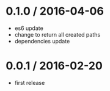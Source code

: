0.1.0 / 2016-04-06
==================
  * es6 update
  * change to return all created paths
  * dependencies update


0.0.1 / 2016-02-20
==================

  * first release
